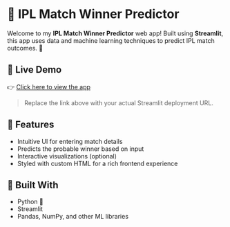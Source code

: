 # 🏏 IPL Match Winner Predictor

Welcome to my **IPL Match Winner Predictor** web app! Built using **Streamlit**, this app uses data and machine learning techniques to predict IPL match outcomes. 🌟

## 🔗 Live Demo

👉 [Click here to view the app](https://iplwinnerprediction-bwvkvfhulf67rwcakm6vkc.streamlit.app/)

> Replace the link above with your actual Streamlit deployment URL.

## 📌 Features
- Intuitive UI for entering match details
- Predicts the probable winner based on input
- Interactive visualizations (optional)
- Styled with custom HTML for a rich frontend experience

## 🚀 Built With
- Python 🐍
- Streamlit
- Pandas, NumPy, and other ML libraries
